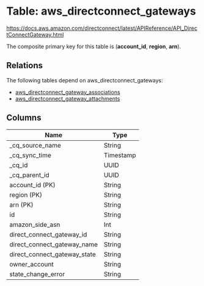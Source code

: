 # Table: aws_directconnect_gateways

https://docs.aws.amazon.com/directconnect/latest/APIReference/API_DirectConnectGateway.html

The composite primary key for this table is (**account_id**, **region**, **arn**).

## Relations

The following tables depend on aws_directconnect_gateways:
  - [aws_directconnect_gateway_associations](aws_directconnect_gateway_associations.md)
  - [aws_directconnect_gateway_attachments](aws_directconnect_gateway_attachments.md)

## Columns

| Name          | Type          |
| ------------- | ------------- |
|_cq_source_name|String|
|_cq_sync_time|Timestamp|
|_cq_id|UUID|
|_cq_parent_id|UUID|
|account_id (PK)|String|
|region (PK)|String|
|arn (PK)|String|
|id|String|
|amazon_side_asn|Int|
|direct_connect_gateway_id|String|
|direct_connect_gateway_name|String|
|direct_connect_gateway_state|String|
|owner_account|String|
|state_change_error|String|